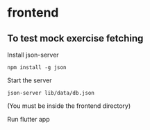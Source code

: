 # frontend

## To test mock exercise fetching

Install json-server
```
npm install -g json
```

Start the server
```
json-server lib/data/db.json
```
(You must be inside the frontend directory)

Run flutter app
